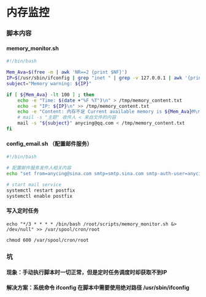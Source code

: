 # 内存监控

### 脚本内容

#### memory\_monitor.sh

```bash
#!/bin/bash

Mem_Ava=$(free -m | awk 'NR==2 {print $NF}')
IP=$(/usr/sbin/ifconfig | grep "inet " | grep -v 127.0.0.1 | awk '{print $2}')
subject="Memory warning: ${IP}"

if [ ${Mem_Ava} -lt 100 ] ; then
    echo -e "Time: $(date +"%F %T")\n" > /tmp/memory_content.txt
    echo -e "IP: ${IP}\n" >> /tmp/memory_content.txt
    echo -e "Content: 内存不足 Current available memory is ${Mem_Ava}M\n" | tee -a /tmp/memory_content.txt
    # mail -s "主题" 收件人 < 来自文件的内容
    mail -s "${subject}" anycing@qq.com < /tmp/memory_content.txt
fi
```

#### config\_email.sh （配置邮件服务）

```bash
#!/bin/bash

# 配置邮件服务发件人相关内容
echo "set from=anycing@sina.com smtp=smtp.sina.com smtp-auth-user=anycing smtp-auth-password=a7c7b1c1e2c87571dz smtp-auth=login" >> /etc/mail.rc

# start mail service
systemctl restart postfix
systemctl enable postfix
```

#### 写入定时任务

```
echo "*/3 * * * * /bin/bash /root/scripts/memory_monitor.sh &> /dev/null" >> /var/spool/cron/root

chmod 600 /var/spool/cron/root
```

### 坑

#### 现象：手动执行脚本时一切正常，但是定时任务调度时却获取不到IP

#### 解决方案：系统命令 ifconfig 在脚本中需要使用绝对路径 /usr/sbin/ifconfig
